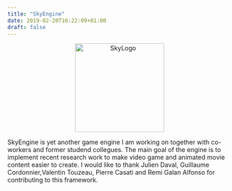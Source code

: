 ```yaml
---
title: "SkyEngine"
date: 2019-02-20T16:22:09+01:00
draft: false
---
```


<p align="center"> <img src="/Images/SkyEngine/SkyLogoMob.png" alt="SkyLogo" style="width:200px;"/></p>
SkyEngine is yet another game engine I am working on together with co-workers and former studend collegues. The main goal of the engine is to implement recent research work to make video game and animated movie content easier to create. I would like to thank Julien Daval, Guillaume Cordonnier,Valentin Touzeau, Pierre Casati and Remi Galan Alfonso for contributing to this framework.


